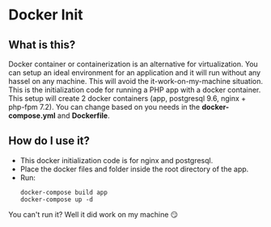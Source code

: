 # Docker Init

## What is this?

Docker container or containerization is an alternative for virtualization. You can setup an ideal environment for an application and it will run without any hassel on any machine. This will avoid the it-work-on-my-machine situation. This is the initialization code for running a PHP app with a docker container. This setup will create 2 docker containers (app, postgresql 9.6, nginx + php-fpm 7.2). You can change based on you needs in the **docker-compose.yml** and **Dockerfile**.

## How do I use it?

- This docker initialization code is for nginx and postgresql.
- Place the docker files and folder inside the root directory of the app.
- Run: 
    ```
    docker-compose build app
    docker-compose up -d
    ```

You can't run it? Well it did work on my machine 😏